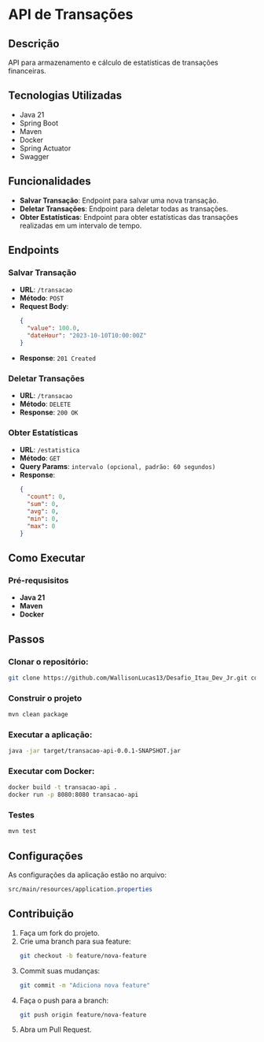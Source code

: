 # API de Transações

## Descrição

API para armazenamento e cálculo de estatísticas de transações financeiras.

## Tecnologias Utilizadas

- Java 21
- Spring Boot
- Maven
- Docker
- Spring Actuator
- Swagger

## Funcionalidades

- **Salvar Transação**: Endpoint para salvar uma nova transação.
- **Deletar Transações**: Endpoint para deletar todas as transações.
- **Obter Estatísticas**: Endpoint para obter estatísticas das transações realizadas em um intervalo de tempo.

## Endpoints

### Salvar Transação

- **URL**: `/transacao`
- **Método**: `POST`
- **Request Body**:
  ```json
  {
    "value": 100.0,
    "dateHour": "2023-10-10T10:00:00Z"
  }
- **Response**: `201 Created`

### Deletar Transações

- **URL**: `/transacao`
- **Método**: `DELETE`
- **Response**: `200 OK`

### Obter Estatísticas

- **URL**: `/estatistica`
- **Método**: `GET`
- **Query Params**: `intervalo (opcional, padrão: 60 segundos)`
- **Response**:
  ```json
  {
    "count": 0,
    "sum": 0,
    "avg": 0,
    "min": 0,
    "max": 0
  }

## Como Executar

### Pré-requsisitos

- **Java 21**
- **Maven**
- **Docker**

## Passos

### Clonar o repositório:
  ```sh
  git clone https://github.com/WallisonLucas13/Desafio_Itau_Dev_Jr.git cd Desafio_Itau_Dev_Jr
  ```

### Construir o projeto
  ```sh
  mvn clean package
  ```

### Executar a aplicação:
  ```sh
  java -jar target/transacao-api-0.0.1-SNAPSHOT.jar
  ```

### Executar com Docker:
  ```sh
  docker build -t transacao-api .
  docker run -p 8080:8080 transacao-api
  ```

### Testes
  ```sh
  mvn test
  ```

## Configurações
As configurações da aplicação estão no arquivo:
  ```css
  src/main/resources/application.properties
  ```

## Contribuição

1. Faça um fork do projeto.
2. Crie uma branch para sua feature:
   ```sh
   git checkout -b feature/nova-feature
   ```
3. Commit suas mudanças:
   ```sh
   git commit -m "Adiciona nova feature"
   ```
4. Faça o push para a branch:
   ```sh
   git push origin feature/nova-feature
   ```
5. Abra um Pull Request.
